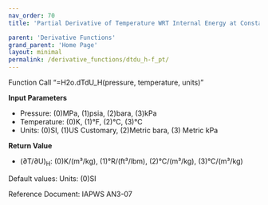```yaml
---
nav_order: 70
title: 'Partial Derivative of Temperature WRT Internal Energy at Constant Enthalpy f(P, T)'

parent: 'Derivative Functions'
grand_parent: 'Home Page'
layout: minimal
permalink: /derivative_functions/dtdu_h-f_pt/
---
```


Function Call “=H2o.dTdU\_H(pressure, temperature, units)”

**Input Parameters**

- Pressure: (0)MPa, (1)psia, (2)bara, (3)kPa
- Temperature: (0)K, (1)°F, (2)°C, (3)°C
- Units: (0)SI, (1)US Customary, (2)Metric bara, (3) Metric kPa

**Return Value**

- (∂T/∂U)<sub>H</sub>: (0)K/(m³/kg), (1)°R/(ft³/lbm), (2)°C/(m³/kg), (3)°C/(m³/kg)

Default values: Units: (0)SI

Reference Document: IAPWS AN3-07
